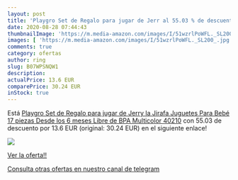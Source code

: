 ```yaml
---
layout: post
title: 'Playgro Set de Regalo para jugar de Jerr al 55.03 % de descuento'
date: 2020-08-28 07:44:43
thumbnailImage: 'https://m.media-amazon.com/images/I/51wzrlPoWFL._SL200_.jpg'
images: [ 'https://m.media-amazon.com/images/I/51wzrlPoWFL._SL200_.jpg' ]
comments: true
category: ofertas
author: ring
slug: B07WPSNQW1
description:
actualPrice: 13.6 EUR
comparePrice: 30.24 EUR
inStock: true
---
```


Está [Playgro Set de Regalo para jugar de Jerry la Jirafa  Juguetes Para Bebé  17 piezas  Desde los 6 meses  Libre de BPA  Multicolor  40210](https://www.amazon.com/dp/B07WPSNQW1/?tag=redken08-20) con 55.03 de descuento por 13.6 EUR (original: 30.24 EUR) en el siguiente enlace!

[![](https://m.media-amazon.com/images/I/51wzrlPoWFL._SL200_.jpg)](https://www.amazon.com/dp/B07WPSNQW1/?tag=redken08-20)

[Ver la oferta!!](https://www.amazon.com/dp/B07WPSNQW1/?tag=redken08-20)

[Consulta otras ofertas en nuestro canal de telegram](https://t.me/s/ofertas25)
